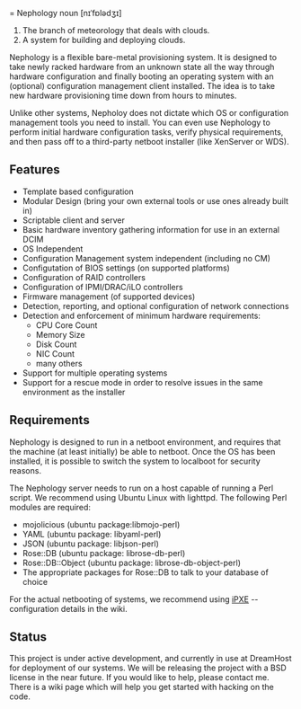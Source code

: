 = Nephology
noun \[nɪˈfɒlədʒɪ\]
1. The branch of meteorology that deals with clouds.
2. A system for building and deploying clouds.

Nephology is a flexible bare-metal provisioning system. It is designed to take newly racked hardware from an unknown state all the way through hardware configuration and finally booting an operating system with an (optional) configuration management client installed.  The idea is to take new hardware provisioning time down from hours to minutes.

Unlike other systems, Nepholoy does not dictate which OS or configuration management tools you need to install.  You can even use Nephology to perform initial hardware configuration tasks, verify physical requirements, and then pass off to a third-party netboot installer (like XenServer or WDS).

## Features

* Template based configuration
* Modular Design (bring your own external tools or use ones already built in)
* Scriptable client and server
* Basic hardware inventory gathering information for use in an external DCIM
* OS Independent
* Configuration Management system independent (including no CM)
* Configutation of BIOS settings (on supported platforms)
* Configuration of RAID controllers
* Configuration of IPMI/DRAC/iLO controllers
* Firmware management (of supported devices)
* Detection, reporting, and optional configuration of network connections
* Detection and enforcement of minimum hardware requirements:
  * CPU Core Count
  * Memory Size
  * Disk Count
  * NIC Count
  * many others
* Support for multiple operating systems
* Support for a rescue mode in order to resolve issues in the same environment as the installer

## Requirements

Nephology is designed to run in a netboot environment, and requires that the machine (at least initially) be able to netboot.  Once the OS has been installed, it is possible to switch the system to localboot for security reasons.

The Nephology server needs to run on a host capable of running a Perl script.  We recommend using Ubuntu Linux with lighttpd.  The following Perl modules are required:
* mojolicious (ubuntu package:libmojo-perl)
* YAML (ubuntu package: libyaml-perl)
* JSON (ubuntu package: libjson-perl)
* Rose::DB (ubuntu package: librose-db-perl)
* Rose::DB::Object (ubuntu package: librose-db-object-perl)
* The appropriate packages for Rose::DB to talk to your database of choice

For the actual netbooting of systems, we recommend using [iPXE](http://ipxe.org) -- configuration details in the wiki.

## Status

This project is under active development, and currently in use at DreamHost for deployment of our systems.  We will be releasing the project with a BSD license in the near future.  If you would like to help, please contact me.  There is a wiki page which will help you get started with hacking on the code.